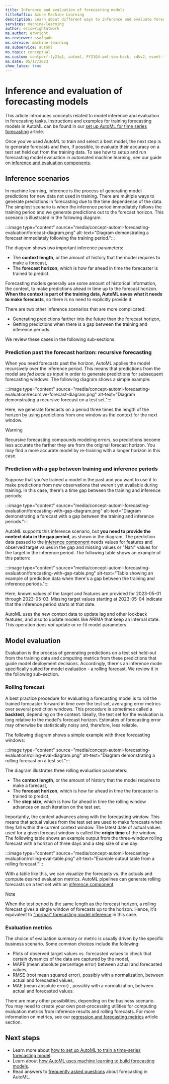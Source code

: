 ```yaml
---
title: Inference and evaluation of forecasting models
titleSuffix: Azure Machine Learning
description: Learn about different ways to inference and evaluate forecasting models
services: machine-learning
author: ericwrightatwork
ms.author: erwright
ms.reviewer: ssalgado 
ms.service: machine-learning
ms.subservice: automl
ms.topic: conceptual
ms.custom: contperf-fy21q1, automl, FY21Q4-aml-seo-hack, sdkv2, event-tier1-build-2022
ms.date: 05/17/2023
show_latex: true
---
```


# Inference and evaluation of forecasting models

This article introduces concepts related to model inference and evaluation in forecasting tasks. Instructions and examples for training forecasting models in AutoML can be found in our [set up AutoML for time series forecasting](./how-to-auto-train-forecast.md) article.

Once you've used AutoML to train and select a best model, the next step is to generate forecasts and then, if possible, to evaluate their accuracy on a test set held out from the training data. To see how to setup and run forecasting model evaluation in automated machine learning, see our guide on [inference and evaluation components](how-to-auto-train-forecast.md#orchestrating-training-inference-and-evaluation-with-components-and-pipelines).

## Inference scenarios

In machine learning, inference is the process of generating model predictions for new data not used in training. There are multiple ways to generate predictions in forecasting due to the time dependence of the data. The simplest scenario is when the inference period immediately follows the training period and we generate predictions out to the forecast horizon. This scenario is illustrated in the following diagram:

:::image type="content" source="media/concept-automl-forecasting-evaluation/forecast-diagram.png" alt-text="Diagram demonstrating a forecast immediately following the training period.":::

The diagram shows two important inference parameters:

* The **context length**, or the amount of history that the model requires to make a forecast,
* The **forecast horizon**, which is how far ahead in time the forecaster is trained to predict.

Forecasting models generally use some amount of historical information, the context, to make predictions ahead in time up to the forecast horizon. **When the context is part of the training data, AutoML saves what it needs to make forecasts**, so there is no need to explicitly provide it.

There are two other inference scenarios that are more complicated: 

* Generating predictions farther into the future than the forecast horizon,
* Getting predictions when there is a gap between the training and inference periods.

We review these cases in the following sub-sections.    

### Prediction past the forecast horizon: recursive forecasting

When you need forecasts past the horizon, AutoML applies the model recursively over the inference period. This means that predictions from the model are _fed back as input_ in order to generate predictions for subsequent forecasting windows. The following diagram shows a simple example:

:::image type="content" source="media/concept-automl-forecasting-evaluation/recursive-forecast-diagram.png" alt-text="Diagram demonstrating a recursive forecast on a test set.":::

Here, we generate forecasts on a period three times the length of the horizon by using predictions from one window as the context for the next window.

> [!WARNING]
> Recursive forecasting compounds modeling errors, so predictions become less accurate the farther they are from the original forecast horizon. You may find a more accurate model by re-training with a longer horizon in this case.

### Prediction with a gap between training and inference periods

Suppose that you've trained a model in the past and you want to use it to make predictions from new observations that weren't yet available during training. In this case, there's a time gap between the training and inference periods:    

:::image type="content" source="media/concept-automl-forecasting-evaluation/forecasting-with-gap-diagram.png" alt-text="Diagram demonstrating a forecast with a gap between the training and inference periods.":::

AutoML supports this inference scenario, but **you need to provide the context data in the gap period**, as shown in the diagram. The prediction data passed to the [inference component](how-to-auto-train-forecast.md#orchestrating-training-inference-and-evaluation-with-components-and-pipelines) needs values for features and observed target values in the gap and missing values or "NaN" values for the target in the inference period. The following table shows an example of this pattern:  
 
:::image type="content" source="media/concept-automl-forecasting-evaluation/forecasting-with-gap-table.png" alt-text="Table showing an example of prediction data when there's a gap between the training and inference periods.":::

Here, known values of the target and features are provided for 2023-05-01 through 2023-05-03. Missing target values starting at 2023-05-04 indicate that the inference period starts at that date. 

AutoML uses the new context data to update lag and other lookback features, and also to update models like ARIMA that keep an internal state. This operation _does not_ update or re-fit model parameters.  
  
## Model evaluation

Evaluation is the process of generating predictions on a test set held-out from the training data and computing metrics from these predictions that guide model deployment decisions. Accordingly, there's an inference mode specifically suited for model evaluation - a rolling forecast. We review it in the following sub-section.     

### Rolling forecast

 A best practice procedure for evaluating a forecasting model is to roll the trained forecaster forward in time over the test set, averaging error metrics over several prediction windows. This procedure is sometimes called a **backtest**, depending on the context. Ideally, the test set for the evaluation is long relative to the model's forecast horizon. Estimates of forecasting error may otherwise be statistically noisy and, therefore, less reliable. 

The following diagram shows a simple example with three forecasting windows:

:::image type="content" source="media/concept-automl-forecasting-evaluation/rolling-eval-diagram.png" alt-text="Diagram demonstrating a rolling forecast on a test set.":::

The diagram illustrates three rolling evaluation parameters:

* The **context length**, or the amount of history that the model requires to make a forecast,
* The **forecast horizon**, which is how far ahead in time the forecaster is trained to predict,
* The **step size**, which is how far ahead in time the rolling window advances on each iteration on the test set.

Importantly, the context advances along with the forecasting window. This means that actual values from the test set are used to make forecasts when they fall within the current context window. The latest date of actual values used for a given forecast window is called the **origin time** of the window. The following table shows an example output from the three-window rolling forecast with a horizon of three days and a step size of one day:

:::image type="content" source="media/concept-automl-forecasting-evaluation/rolling-eval-table.png" alt-text="Example output table from a rolling forecast.":::

With a table like this, we can visualize the forecasts vs. the actuals and compute desired evaluation metrics. AutoML pipelines can generate rolling forecasts on a test set with an [inference component](how-to-auto-train-forecast.md#orchestrating-training-inference-and-evaluation-with-components-and-pipelines).

> [!NOTE]
> When the test period is the same length as the forecast horizon, a rolling forecast gives a single window of forecasts up to the horizon. Hence, it's equivalent to ["normal" forecasting model inference](#inference-scenarios) in this case.

### Evaluation metrics

The choice of evaluation summary or metric is usually driven by the specific business scenario. Some common choices include the following:

* Plots of observed target values vs. forecasted values to check that certain dynamics of the data are captured by the model,
* MAPE (mean absolute percentage error) between actual and forecasted values,
* RMSE (root mean squared error), possibly with a normalization, between actual and forecasted values,
* MAE (mean absolute error) , possibly with a normalization, between actual and forecasted values.

There are many other possibilities, depending on the business scenario. You may need to create your own post-processing utilities for computing evaluation metrics from inference results and rolling forecasts. For more information on metrics, see our [regression and forecasting metrics](how-to-understand-automated-ml.md#regressionforecasting-metrics) article section. 

## Next steps

* Learn more about [how to set up AutoML to train a time-series forecasting model](./how-to-auto-train-forecast.md).
* Learn about [how AutoML uses machine learning to build forecasting models](./concept-automl-forecasting-methods.md).
* Read answers to [frequently asked questions](./how-to-automl-forecasting-faq.md) about forecasting in AutoML.